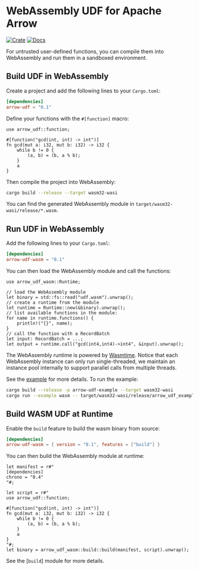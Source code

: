 # WebAssembly UDF for Apache Arrow

[![Crate](https://img.shields.io/crates/v/arrow-udf-wasm.svg)](https://crates.io/crates/arrow-udf-wasm)
[![Docs](https://docs.rs/arrow-udf-wasm/badge.svg)](https://docs.rs/arrow-udf-wasm)

For untrusted user-defined functions, you can compile them into WebAssembly and run them in a sandboxed environment.

## Build UDF in WebAssembly

Create a project and add the following lines to your `Cargo.toml`:

```toml
[dependencies]
arrow-udf = "0.1"
```

Define your functions with the `#[function]` macro:

```rust,ignore
use arrow_udf::function;

#[function("gcd(int, int) -> int")]
fn gcd(mut a: i32, mut b: i32) -> i32 {
    while b != 0 {
        (a, b) = (b, a % b);
    }
    a
}
```

Then compile the project into WebAssembly:

```sh
cargo build --release --target wasm32-wasi
```

You can find the generated WebAssembly module in `target/wasm32-wasi/release/*.wasm`.

## Run UDF in WebAssembly

Add the following lines to your `Cargo.toml`:

```toml
[dependencies]
arrow-udf-wasm = "0.1"
```

You can then load the WebAssembly module and call the functions:

```rust,ignore
use arrow_udf_wasm::Runtime;

// load the WebAssembly module
let binary = std::fs::read("udf.wasm").unwrap();
// create a runtime from the module
let runtime = Runtime::new(&binary).unwrap();
// list available functions in the module:
for name in runtime.functions() {
    println!("{}", name);
}
// call the function with a RecordBatch
let input: RecordBatch = ...;
let output = runtime.call("gcd(int4,int4)->int4", &input).unwrap();
```

The WebAssembly runtime is powered by [Wasmtime](https://wasmtime.dev/). 
Notice that each WebAssembly instance can only run single-threaded, we maintain an instance pool internally to support parallel calls from multiple threads.

See the [example](./examples/wasm.rs) for more details. To run the example:

```sh
cargo build --release -p arrow-udf-example --target wasm32-wasi
cargo run --example wasm -- target/wasm32-wasi/release/arrow_udf_example.wasm
```

## Build WASM UDF at Runtime

Enable the `build` feature to build the wasm binary from source:

```toml
[dependencies]
arrow-udf-wasm = { version = "0.1", features = ["build"] }
```

You can then build the WebAssembly module at runtime:

```rust,ignore
let manifest = r#"
[dependencies]
chrono = "0.4"
"#;

let script = r#"
use arrow_udf::function;

#[function("gcd(int, int) -> int")]
fn gcd(mut a: i32, mut b: i32) -> i32 {
    while b != 0 {
        (a, b) = (b, a % b);
    }
    a
}
"#;
let binary = arrow_udf_wasm::build::build(manifest, script).unwrap();
```

See the [`build`] module for more details.
